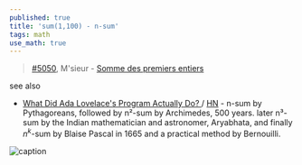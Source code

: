 ```yaml
---
published: true
title: 'sum(1,100) - n-sum'
tags: math
use_math: true
---
```

> [#5050](https://www.etaletaculture.fr/sciences/somme-des-nombres-de-1-a-100-une-lecon-de-maths-donnee-par-le-ptit-gauss-7-ans/), M'sieur - [Somme des premiers entiers](https://fr.wikipedia.org/wiki/Somme_(arithm%C3%A9tique)#Somme_des_premiers_entiers)

see also
- [What Did Ada Lovelace's Program Actually Do? ](https://twobithistory.org/2018/08/18/ada-lovelace-note-g.html) / [HN](https://news.ycombinator.com/item?id=42432867) - n-sum by Pythagoreans, followed by n²-sum by Archimedes, 500 years. later n³-sum by  the Indian mathematician and astronomer, Aryabhata, and finally $n^k$-sum by Blaise Pascal in 1665 and a practical method by Bernouilli.

![caption](https://upload.wikimedia.org/wikipedia/commons/thumb/d/d8/The_sum_of_the_first_n_odd_integers_is_n%C2%B2._1%2B3%2B5%2B...%2B%282n-1%29%3Dn%C2%B2..gif/440px-The_sum_of_the_first_n_odd_integers_is_n%C2%B2._1%2B3%2B5%2B...%2B%282n-1%29%3Dn%C2%B2..gif)
